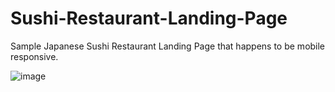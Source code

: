 # Sushi-Restaurant-Landing-Page

Sample Japanese Sushi Restaurant Landing Page that happens to be mobile responsive.

![image](https://github.com/FrontEndDev-James/Sushi-Restaurant-Landing-Page/assets/67937330/55e3aa01-2b1a-4e3a-8d0a-a8529f5ec3b8)
